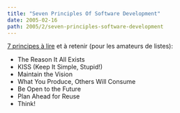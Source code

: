 ```yaml
---
title: "Seven Principles Of Software Development"
date: 2005-02-16
path: 2005/2/seven-principles-software-development
---
```


<a href="http://c2.com/cgi/wiki?SevenPrinciplesOfSoftwareDevelopment">
7 principes &#224; lire</a> et &#224; retenir (pour les amateurs de 
listes):

<ul>
<li>The Reason It All Exists</li>
<li>KISS (Keep It Simple, Stupid!)</li>
<li>Maintain the Vision</li>
<li>What You Produce, Others Will Consume</li>
<li>Be Open to the Future</li>
<li>Plan Ahead for Reuse</li>
<li>Think!</li>
</ul>

